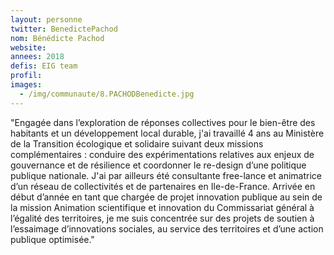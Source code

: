 ```yaml
---
layout: personne
twitter: BenedictePachod
nom: Bénédicte Pachod
website:
annees: 2018
defis: EIG team
profil: 
images:
  - /img/communaute/8.PACHODBenedicte.jpg
---
```


"Engagée dans l’exploration de réponses collectives pour le bien-être
des habitants et un développement local durable, j'ai
travaillé 4 ans au Ministère de la Transition écologique et solidaire
suivant deux missions complémentaires : conduire des expérimentations
relatives aux enjeux de gouvernance et de résilience et coordonner le
re-design d’une politique publique nationale. J'ai par ailleurs été
consultante free-lance et animatrice d’un réseau de collectivités et
de partenaires en Ile-de-France. Arrivée en début d’année en tant que
chargée de projet innovation publique au sein de la mission Animation
scientifique et innovation du Commissariat général à l’égalité des
territoires, je me suis concentrée sur des projets de soutien à
l’essaimage d’innovations sociales, au service des territoires et
d’une action publique optimisée."


